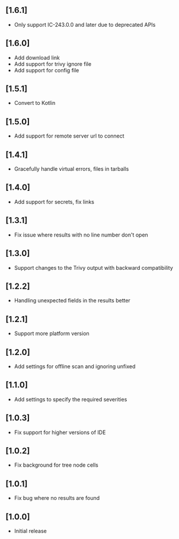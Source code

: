 ## [1.6.1]
- Only support IC-243.0.0 and later due to deprecated APIs

## [1.6.0]

- Add download link
- Add support for trivy ignore file
- Add support for config file

## [1.5.1]

- Convert to Kotlin

## [1.5.0]

- Add support for remote server url to connect

## [1.4.1]

- Gracefully handle virtual errors, files in tarballs

## [1.4.0]

- Add support for secrets, fix links

## [1.3.1]

- Fix issue where results with no line number don't open

## [1.3.0]

- Support changes to the Trivy output with backward compatibility

## [1.2.2]

- Handling unexpected fields in the results better

## [1.2.1]

- Support more platform version

## [1.2.0]

- Add settings for offline scan and ignoring unfixed

## [1.1.0]

- Add settings to specify the required severities

## [1.0.3]

- Fix support for higher versions of IDE<br/>

## [1.0.2]

- Fix background for tree node cells<br/>

## [1.0.1]

- Fix bug where no results are found

## [1.0.0]

- Initial release